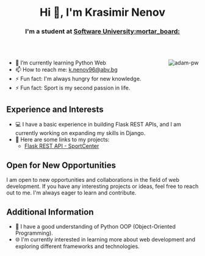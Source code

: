 <h1 align="center">Hi 👋, I'm Krasimir Nenov</h1>
<h3 align="center">I'm a student at <a href="https://softuni.bg/">Software University:mortar_board:</a></h3>

<br>

<br>

<p><img align="right" src="https://github.com/Adam-pw/Adam-pw/blob/main/animation_500_kxa883sd.gif" alt="adam-pw" /></p>

- 🌱 I’m currently learning Python Web
- 📫 How to reach me: k.nenov96@abv.bg
- ⚡ Fun fact: I'm always hungry for new knowledge.
- ⚡ Fun fact: Sport is my second passion in life.

## Experience and Interests

- :computer: I have a basic experience in building Flask REST APIs, and I am currently working on expanding my skills in Django.
- :link: Here are some links to my projects:
  - [Flask REST API - SportCenter](https://github.com/nenovKrasimir/SportCenterProject)

## Open for New Opportunities

I am open to new opportunities and collaborations in the field of web development. If you have any interesting projects or ideas, feel free to reach out to me. I'm always eager to learn and contribute.

## Additional Information

- :snake: I have a good understanding of Python OOP (Object-Oriented Programming).
- :globe_with_meridians: I'm currently interested in learning more about web development and exploring different frameworks and technologies.

<!-- Add anything extra you want to showcase or share -->

